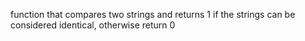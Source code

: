  function that compares two strings and returns 1 if the strings can be considered identical, otherwise return 0
